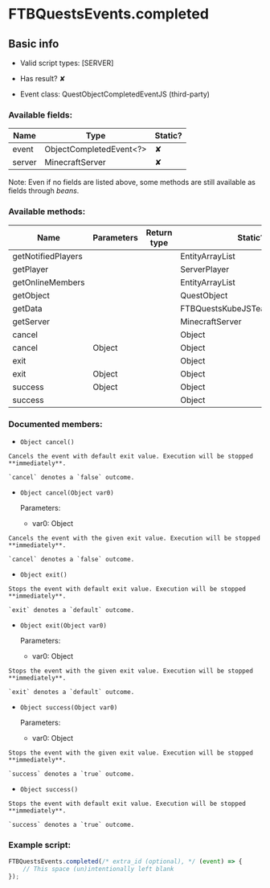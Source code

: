 # FTBQuestsEvents.completed

## Basic info

- Valid script types: [SERVER]

- Has result? ✘

- Event class: QuestObjectCompletedEventJS (third-party)

### Available fields:

| Name | Type | Static? |
| ---- | ---- | ------- |
| event | ObjectCompletedEvent<?> | ✘ |
| server | MinecraftServer | ✘ |

Note: Even if no fields are listed above, some methods are still available as fields through *beans*.

### Available methods:

| Name | Parameters | Return type | Static? |
| ---- | ---------- | ----------- | ------- |
| getNotifiedPlayers |  |  | EntityArrayList | ✘ |
| getPlayer |  |  | ServerPlayer | ✘ |
| getOnlineMembers |  |  | EntityArrayList | ✘ |
| getObject |  |  | QuestObject | ✘ |
| getData |  |  | FTBQuestsKubeJSTeamDataWrapper | ✘ |
| getServer |  |  | MinecraftServer | ✘ |
| cancel |  |  | Object | ✘ |
| cancel | Object |  | Object | ✘ |
| exit |  |  | Object | ✘ |
| exit | Object |  | Object | ✘ |
| success | Object |  | Object | ✘ |
| success |  |  | Object | ✘ |


### Documented members:

- `Object cancel()`
```
Cancels the event with default exit value. Execution will be stopped **immediately**.

`cancel` denotes a `false` outcome.
```

- `Object cancel(Object var0)`

  Parameters:
  - var0: Object

```
Cancels the event with the given exit value. Execution will be stopped **immediately**.

`cancel` denotes a `false` outcome.
```

- `Object exit()`
```
Stops the event with default exit value. Execution will be stopped **immediately**.

`exit` denotes a `default` outcome.
```

- `Object exit(Object var0)`

  Parameters:
  - var0: Object

```
Stops the event with the given exit value. Execution will be stopped **immediately**.

`exit` denotes a `default` outcome.
```

- `Object success(Object var0)`

  Parameters:
  - var0: Object

```
Stops the event with the given exit value. Execution will be stopped **immediately**.

`success` denotes a `true` outcome.
```

- `Object success()`
```
Stops the event with default exit value. Execution will be stopped **immediately**.

`success` denotes a `true` outcome.
```



### Example script:

```js
FTBQuestsEvents.completed(/* extra_id (optional), */ (event) => {
	// This space (un)intentionally left blank
});
```

